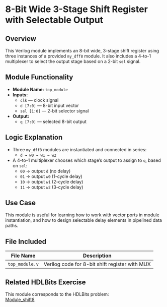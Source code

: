 # 8-Bit Wide 3-Stage Shift Register with Selectable Output

## Overview
This Verilog module implements an 8-bit wide, 3-stage shift register using three instances of a provided `my_dff8` module. It also includes a 4-to-1 multiplexer to select the output stage based on a 2-bit `sel` signal.

## Module Functionality
- **Module Name:** `top_module`
- **Inputs:**  
  - `clk` — clock signal  
  - `d [7:0]` — 8-bit input vector  
  - `sel [1:0]` — 2-bit selector signal
- **Output:**  
  - `q [7:0]` — selected 8-bit output

## Logic Explanation
- Three `my_dff8` modules are instantiated and connected in series:
  - `d → w0 → w1 → w2`
- A 4-to-1 multiplexer chooses which stage’s output to assign to `q`, based on `sel`:
  - `00` → output `d` (no delay)  
  - `01` → output `w0` (1-cycle delay)  
  - `10` → output `w1` (2-cycle delay)  
  - `11` → output `w2` (3-cycle delay)

## Use Case
This module is useful for learning how to work with vector ports in module instantiation, and how to design selectable delay elements in pipelined data paths.

## File Included

| File Name       | Description                                  |
|------------------|----------------------------------------------|
| `top_module.v`   | Verilog code for 8-bit shift register with MUX |

## Related HDLBits Exercise
This module corresponds to the HDLBits problem:  
[Module_shift8](https://hdlbits.01xz.net/wiki/Module_shift8)
